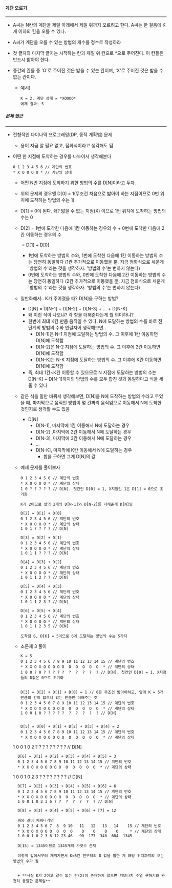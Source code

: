 #### 계단 오르기
---
+ A씨는 N칸의 계단을 제일 아래에서 제일 위까지 오르려고 한다. A씨는 한 걸음에 K개 이하의 칸을 오를 수 있다.
+ A씨가 계단을 오를 수 있는 방법의 개수를 정수로 작성하라
+ 첫 글자와 마지막 글자는 시작하는 칸과 제일 위 칸으로 *으로 주어진다. 이 칸들은 반드시 밟아야 한다.
+ 중간의 칸들 중 'O'로 주어진 것은 밟을 수 있는 칸이며, 'X'로 주어진 것은 밟을 수 없는 칸이다.

    + 예시)
        ```
        K = 2, 계단 상태 = *XOOOO*
        예제 결과: 5
        ```
##### 문제 접근
---
+ 전형적인 다이나믹 프로그래밍(DP, 동적 계획법) 문제
    
    + 용어 지금 알 필요 없고, 점화식이라고 생각해도 됨
+ 어떤 한 지점에 도착하는 경우를 나누어서 생각해본다
    ```
    0 1 2 3 4 5 6 // 계단의 번호
    * X O O O O * // 계단의 상태
    ```
    + 어떤 N번 지점에 도착하기 위한 방법의 수를 D[N]이라고 두자.

    + 위의 문제의 경우엔 D[0] = 1(무조건 처음으로 밟아야 하는 지점이므로 0번 위치에 도착하는 방법의 수는 1)

    + D[1] = 0이 된다. 왜? 밟을 수 없는 지점(X) 이므로 1번 위치에 도착하는 방법의 수는 0

    + D[2] = 1번에 도착한 다음에 1칸 이동하는 경우의 수 + 0번에 도착한 다음에 2칸 이동하는 경우의 수

        ​		= D[1] + D[0]

        + 1번에 도착하는 방법의 수와, 1번에 도착한 다음에 1칸 이동하는 방법의 수는 당연히 동일하다 (1칸 추가적으로 이동했을 뿐, 지금 점화식으로 세운게 '방법의 수'라는 것을 생각하자. '방법의 수'는 변하지 않는다)
        + 0번에 도착하는 방법의 수와, 0번에 도착한 다음에 2칸 이동하는 방법의 수는 당연히 동일하다 (2칸 추가적으로 이동했을 뿐, 지금 점화식으로 세운게 '방법의 수'라는 것을 생각하자. '방법의 수'는 변하지 않는다)

    + 일반화해서.. K가 주어졌을 때? D[N]을 구하는 방법?
        - D[N] = D[N-1] + D[N-2] + D[N-3] + ... + D[N-K]
        - 왜 이런 식이 나오냐? 각 항을 더해준다는게 뭘 의미하냐?
        - 한번에 최대 K칸 만큼 움직일 수 있다. N에 도달하는 방법의 수를 바로 전 단계의 방법의 수와 연결지어 생각해보면..
            - D[N-1]은 N-1 지점에 도달하는 방법의 수. 그 이후에 1칸 이동하면 D[N]에 도착함
            - D[N-2]은 N-2 지점에 도달하는 방법의 수. 그 이후에 2칸 이동하면 D[N]에 도착함
            - D[N-K]는 N-K 지점에 도달하는 방법의 수. 그 이후에 K칸 이동하면 D[N]에 도착함
        - 즉, 최대 1칸~K칸 이동할 수 있으므로 N 지점에 도달하는 방법의 수는
            D[N-K] ~ D[N-1]까지의 방법의 수를 모두 합친 것과 동일하다고 식을 세울 수 있다
        
    + 같은 식을 말만 바꿔서 생각해보면, D[N]을 N에 도착하는 방법의 수라고 두었을 때,
      마지막으로 움직인 방법이 몇 칸짜리 움직임으로 이동해서 N에 도착한 것인지로 생각할 수도 있음

        - D[N]
            - D[N-1], 마지막에 1칸 이동해서 N에 도달하는 경우
            - D[N-2] ,마지막에 2칸 이동해서 N에 도달하는 경우
            - D[N-3], 마지막에 3칸 이동해서 N에 도달하는 경우
            - ... 
            - D[N-K], 마지막에 K칸 이동해서 N에 도달하는 경우
                -  합을 구하면 그게 D[N]의 값

    + 예제 문제를 풀어보자

        ```
        0 1 2 3 4 5 6 // 계단의 번호
        * X O O O O * // 계단의 상태
        1 0 ? ? ? ? ? // D[N]. 첫칸인 D[0] = 1, X지점인 1은 D[1] = 0으로 초기화
        
        K가 2이므로 앞의 2개의 D[N-1]와 D[N-2]를 더해준게 D[N]임
        
        D[2] = D[1] + D[0]
        0 1 2 3 4 5 6 // 계단의 번호
        * X O O O O * // 계단의 상태
        1 0 1 ? ? ? ? // D[N]
        
        D[3] = D[2] + D[1]
        0 1 2 3 4 5 6 // 계단의 번호
        * X O O O O * // 계단의 상태
        1 0 1 1 ? ? ? // D[N]
        
        D[4] = D[3] + D[2]
        0 1 2 3 4 5 6 // 계단의 번호
        * X O O O O * // 계단의 상태
        1 0 1 1 2 ? ? // D[N]
        
        D[5] = D[4] + D[3]
        0 1 2 3 4 5 6 // 계단의 번호
        * X O O O O * // 계단의 상태
        1 0 1 1 2 3 ? // D[N]
        
        D[6] = D[5] + D[4]
        0 1 2 3 4 5 6 // 계단의 번호
        * X O O O O * // 계단의 상태
        1 0 1 1 2 3 5 // D[N]
        
        도착점 6, D[6] = 5이므로 6에 도달하는 방법의 수는 5가지
        ```

        

    + 소문제 3 풀이
        ```
        K = 5
        0 1 2 3 4 5 6 7 8 9 10 11 12 13 14 15 // 계단의 번호
        * X X O X O O O O O  O  O  O  O  O  * // 계단의 상태
        1 0 0 ? 0 ? ? ? ? ?  ?  ?  ?  ?  ? // D[N], 첫칸인 D[0] = 1, X지점들의 D값은 0으로 초기화
        

        D[3] = D[2] + D[1] + D[0] = 1 // 0은 무조건 밟아야하고, 앞에 K = 5개만큼의 칸이 없으니 있는 만큼만 더해주는 것
        0 1 2 3 4 5 6 7 8 9 10 11 12 13 14 15 // 계단의 번호
        * X X O X O O O O O  O  O  O  O  O  * // 계단의 상태
        1 0 0 1 0 ? ? ? ? ?  ?  ?  ?  ?  ? // D[N]

        
        D[5] = D[0] + D[1] + D[2] + D[3] + D[4] = 2
        0 1 2 3 4 5 6 7 8 9 10 11 12 13 14 15 // 계단의 번호
        * X X O X O O O O O  O  O  O  O  O  * // 계단의 상태
    1 0 0 1 0 2 ? ? ? ?  ?  ?  ?  ?  ? // D[N]
        
        D[6] = D[1] + D[2] + D[3] + D[4] + D[5] = 3
        0 1 2 3 4 5 6 7 8 9 10 11 12 13 14 15 // 계단의 번호
        * X X O X O O O O O  O  O  O  O  O  * // 계단의 상태
    1 0 0 1 0 2 3 ? ? ?  ?  ?  ?  ?  ? // D[N]
        
        D[7] = D[2] + D[3] + D[4] + D[5] + D[6] = 6
        0 1 2 3 4 5 6 7 8 9 10 11 12 13 14 15 // 계단의 번호
        * X X O X O O O O O  O  O  O  O  O  * // 계단의 상태
        1 0 0 1 0 2 3 6 ? ?  ?  ?  ?  ?  ? // D[N]
        
        D[8] = D[3] + D[4] + D[5] + D[6] + [7] = 12
        
        위와 같이 채워나가면
        0 1 2 3 4 5 6 7  8  9 10   11   12   13   14    15 // 계단의 번호
        * X X O X O O O  O  O  O    O    O    O    O     * // 계단의 상태
        1 0 0 1 0 2 3 6 12 23 46   90  177  348  684  1345
        
        D[15] = 1345이므로 1345개의 가짓수 존재
        
        이렇게 앞에서부터 채워가면서 K=5칸 전부터의 D 값을 합한 게 해당 위치까지의 오는 방법의 수가 됨
        ```
        
        + **사실 K가 2이고 갈수 없는 칸(X)이 존재하지 않으면 피보나치 수열 구하기와 완전히 동일한 문제임**
